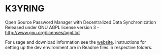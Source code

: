 # K3YRING
Open Source Password Manager with Decentralized Data Synchronization
Released under GNU AGPL license version 3 - http://www.gnu.org/licenses/agpl.txt

For usage and download information see the [website](http://www.untrix.com/w3/html/web.html). Instructions for setting up the dev environment are in Readme files in respective folders.
